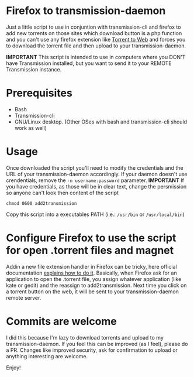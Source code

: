 # Firefox to transmission-daemon
Just a little script to use in conjuntion with transmission-cli and firefox to add new torrents on those sites which download button is a php function and you can't use any firefox extension like [Torrent to Web](https://github.com/DASPRiD/Torrent-to-Web) and forces you to download the torrent file and then upload to your transmission-daemon.

**IMPORTANT** 
This script is intended to use in computers where you DON'T have Transmission installed, but you want to send it to your REMOTE Transmission instance.

# Prerequisites
- Bash
- Transmission-cli
- GNU/Linux desktop. (Other OSes with bash and transmission-cli should work as well)

# Usage
Once downloaded the script you'll need to modify the credentials and the URL of your transmission-daemon accordingly. If your daemon doesn't use crendentials, remove the `-n username:password` parameter.
**IMPORTANT** 
If you have credentials, as those will be in clear text, change the persmission so anyone can't look then content of the script
```
chmod 0600 add2transmission 
```
Copy this script into a executables PATH (i.e.: `/usr/bin` or `/usr/local/bin`)

# Configure Firefox to use the script for open .torrent files and magnet 
Addin a new file extension handler in Firefox can be tricky, here official documentation [explains how to do it](https://support.mozilla.org/en-US/kb/change-firefox-behavior-when-open-file#w_adding-download-actions).
Basically, when Firefox ask for an application to open the .torrent file, you assign whatever application (like kate or gedit) and the reassign to add2transmission.
Next time you click on a torrent button on the web, it will be sent to your transmission-daemon remote server.

# Commits are welcome
I did this because I'm lazy to download torrents and upload to my transmission-daemon. If you feel this can be improved (as I feel), please do a PR. Changes like improved security, ask for confirmation to upload or anything interesting are welcome.

Enjoy!

